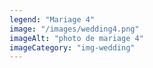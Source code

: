 ```yaml
---
legend: "Mariage 4"
image: "/images/wedding4.png"
imageAlt: "photo de mariage 4"
imageCategory: "img-wedding"
---
```

